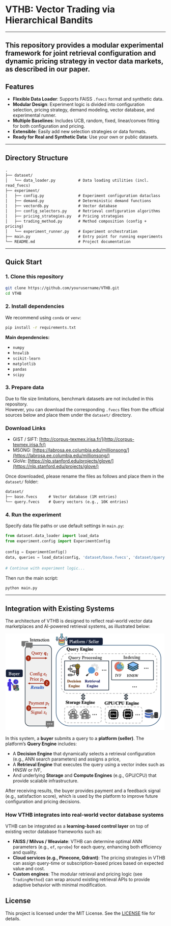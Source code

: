 # VTHB: Vector Trading via Hierarchical Bandits

---
This repository provides a modular experimental framework for joint retrieval configuration and dynamic pricing strategy in vector data markets, as described in our paper.
---

## Features

- **Flexible Data Loader**: Supports FAISS `.fvecs` format and synthetic data.
- **Modular Design**: Experiment logic is divided into configuration selection, pricing strategy, demand modeling, vector database, and experimental runner.
- **Multiple Baselines**: Includes UCB, random, fixed, linear/convex fitting for both configuration and pricing.
- **Extensible**: Easily add new selection strategies or data formats.
- **Ready for Real and Synthetic Data**: Use your own or public datasets.

---

## Directory Structure

```
.
├── dataset/
│   └── data_loader.py          # Data loading utilities (incl. read_fvecs)
├── experiment/
│   ├── config.py               # Experiment configuration dataclass
│   ├── demand.py               # Deterministic demand functions
│   ├── vectordb.py             # Vector database 
│   ├── config_selectors.py     # Retrieval configuration algorithms
│   ├── pricing_strategies.py   # Pricing strategies
│   ├── trading_method.py       # Method composition (config + pricing)
│   └── experiment_runner.py    # Experiment orchestration
├── main.py                     # Entry point for running experiments
└── README.md                   # Project documentation
```


---

## Quick Start

### 1. Clone this repository

```bash
git clone https://github.com/yourusername/VTHB.git
cd VTHB
```
### 2. Install dependencies

We recommend using `conda` or `venv`:

```bash
pip install -r requirements.txt
```

**Main dependencies:**

- `numpy`
- `hnswlib`
- `scikit-learn`
- `matplotlib`
- `pandas`
- `scipy`

### 3. Prepare data


Due to file size limitations, benchmark datasets are not included in this repository.  
However, you can download the corresponding `.fvecs` files from the official sources below and place them under the `dataset/` directory.

### Download Links

- GIST / SIFT: [http://corpus-texmex.irisa.fr/](http://corpus-texmex.irisa.fr/)
- MSONG: [https://labrosa.ee.columbia.edu/millionsong/](https://labrosa.ee.columbia.edu/millionsong/)
- GloVe: [https://nlp.stanford.edu/projects/glove/](https://nlp.stanford.edu/projects/glove/)

Once downloaded, please rename the files as follows and place them in the `dataset/` folder:

```
dataset/
├── base.fvecs     # Vector database (1M entries)
└── query.fvecs    # Query vectors (e.g., 10K entries)
```


### 4. Run the experiment

Specify data file paths or use default settings in `main.py`:

```python
from dataset.data_loader import load_data
from experiment.config import ExperimentConfig

config = ExperimentConfig()
data, queries = load_data(config, 'dataset/base.fvecs', 'dataset/query.fvecs')

# Continue with experiment logic...
```

Then run the main script:

```bash
python main.py
```
---

## Integration with Existing Systems

The architecture of VTHB is designed to reflect real-world vector data marketplaces and AI-powered retrieval systems, as illustrated below:

<img src="./System.png" alt="System Architecture" width="500"/>

In this system, a **buyer** submits a query to a **platform (seller)**. The platform’s **Query Engine** includes:

- A **Decision Engine** that dynamically selects a retrieval configuration (e.g., ANN search parameters) and assigns a price,
- A **Retrieval Engine** that executes the query using a vector index such as HNSW or IVF,
- And underlying **Storage** and **Compute Engines** (e.g., GPU/CPU) that provide scalable infrastructure.

After receiving results, the buyer provides payment and a feedback signal (e.g., satisfaction score), which is used by the platform to improve future configuration and pricing decisions.

### How VTHB integrates into real-world vector database systems

VTHB can be integrated as a **learning-based control layer** on top of existing vector database frameworks such as:

- **FAISS / Milvus / Weaviate**: VTHB can determine optimal ANN parameters (e.g., `ef`, `nprobe`) for each query, enhancing both efficiency and quality.
- **Cloud services (e.g., Pinecone, Qdrant)**: The pricing strategies in VTHB can assign query-time or subscription-based prices based on expected value and cost.
- **Custom engines**: The modular retrieval and pricing logic (see `TradingMethod`) can wrap around existing retrieval APIs to provide adaptive behavior with minimal modification.



## License

This project is licensed under the MIT License. See the [LICENSE](./LICENSE) file for details.
